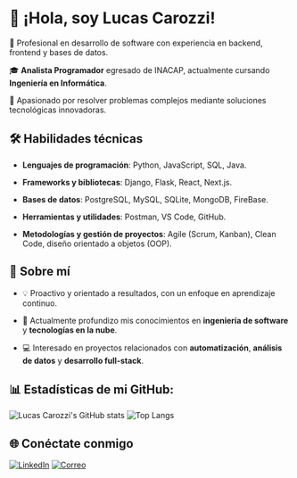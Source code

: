 # 👋 ¡Hola, soy Lucas Carozzi!

🌟 Profesional en desarrollo de software con experiencia en backend, frontend y bases de datos.  

🎓 **Analista Programador** egresado de INACAP, actualmente cursando **Ingeniería en Informática**.  

🎯 Apasionado por resolver problemas complejos mediante soluciones tecnológicas innovadoras.

## 🛠️ Habilidades técnicas

- **Lenguajes de programación**: Python, JavaScript, SQL, Java.
  
- **Frameworks y bibliotecas**: Django, Flask, React, Next.js.
  
- **Bases de datos**: PostgreSQL, MySQL, SQLite, MongoDB, FireBase.
    
- **Herramientas y utilidades**: Postman, VS Code, GitHub.
  
- **Metodologías y gestión de proyectos**: Agile (Scrum, Kanban), Clean Code, diseño orientado a objetos (OOP).

## 🚀 Sobre mí

- 💡 Proactivo y orientado a resultados, con un enfoque en aprendizaje continuo.
  
- 🌱 Actualmente profundizo mis conocimientos en **ingeniería de software** y **tecnologías en la nube**.
   
- 💻 Interesado en proyectos relacionados con **automatización**, **análisis de datos** y **desarrollo full-stack**.


## 📊 Estadísticas de mi GitHub:
![Lucas Carozzi's GitHub stats](https://github-readme-stats.vercel.app/api?username=lucascarozzi&show_icons=true&theme=gruvbox)
![Top Langs](https://github-readme-stats.vercel.app/api/top-langs/?username=lucascarozzi&layout=compact&theme=gruvbox)



## 🌐 Conéctate conmigo
[![LinkedIn](https://img.shields.io/badge/-LinkedIn-0077B5?style=flat-square&logo=linkedin&logoColor=white)](https://www.linkedin.com/in/lucas-carozzi/)
[![Correo](https://img.shields.io/badge/-lucas.carozzi24@gmail.com-D14836?style=flat-square&logo=gmail&logoColor=white)](mailto:lucas.carozzi24@gmail.com)
